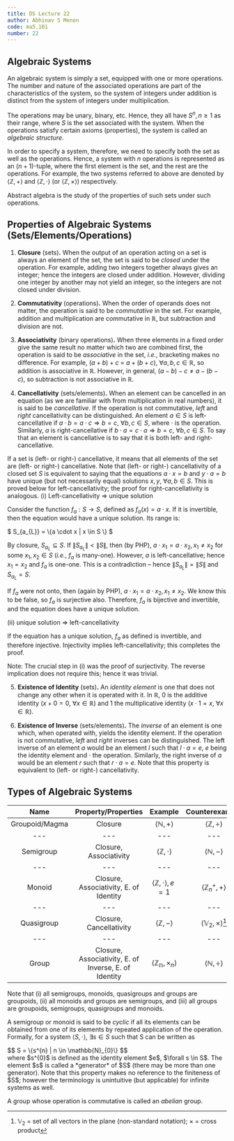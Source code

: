 ```yaml
---
title: DS Lecture 22
author: Abhinav S Menon
code: ma5.101
number: 22
---
```


## Algebraic Systems
An algebraic system is simply a set, equipped with one or more operations. The number and nature of the associated operations are part of the characteristics of the system, so the system of integers under addition is distinct from the system of integers under multiplication.

The operations may be unary, binary, etc. Hence, they all have $S^{n}, n \geq 1$ as their range, where $S$ is the set associated with the system. When the operations satisfy certain axioms (properties), the system is called an *algebraic structure*.

In order to specify a system, therefore, we need to specify both the set as well as the operations. Hence, a system with $n$ operations is represented as an $(n+1)$-tuple, where the first element is the set, and the rest are the operations. For example, the two systems referred to above are denoted by $\langle \mathbb{Z}, + \rangle$ and $\langle \mathbb{Z}, \cdot \rangle$ (or $\langle \mathbb{Z}, \times \rangle$) respectively.


Abstract algebra is the study of the properties of such sets under such operations.

## Properties of Algebraic Systems (Sets/Elements/Operations)
1. **Closure** (sets)**.** When the output of an operation acting on a set is always an element of the set, the set is said to be *closed* under the operation. For example, adding two integers together always gives an integer; hence the integers are closed under addition. However, dividing one integer by another may not yield an integer, so the integers are not closed under division.

2. **Commutativity** (operations)**.** When the order of operands does not matter, the operation is said to be *commutative* in the set. For example, addition and multiplication are commutative in $\mathbb{R}$, but subtraction and division are not.

3. **Associativity** (binary operations)**.** When three elements in a fixed order give the same result no matter which two are combined first, the operation is said to be *associative* in the set, *i.e.*, bracketing makes no difference. For example, $(a+b)+c$ = $a+(b+c)$, $\forall a,b,c \in \mathbb{R}$, so addition is associative in $\mathbb{R}$. However, in general, $(a-b)-c \neq a-(b-c)$, so subtraction is not associative in $\mathbb{R}$.

4. **Cancellativity** (sets/elements)**.** When an element can be cancelled in an equation (as we are familiar with from multiplication in real numbers), it is said to be *cancellative*. If the operation is not commutative, *left* and *right* cancellativity can be distinguished. An element $a \in S$ is left-cancellative if $a \cdot b = a \cdot c \Rightarrow b = c$, $\forall b,c \in S$, where $\cdot$ is the operation. Similarly, $a$ is right-cancellative if  $b \cdot a = c \cdot a \Rightarrow b = c$, $\forall b,c \in S$. To say that an element is cancellative is to say that it is both left- and right-cancellative.

If a set is (left- or right-) cancellative, it means that all elements of the set are (left- or right-) cancellative. Note that (left- or right-) cancellativity of a closed set $S$ is equivalent to saying that the equations $a \cdot x = b$ and $y \cdot a = b$ have unique (but not necessarily equal) solutions $x,y$, $\forall a,b \in S$. This is proved below for left-cancellativity; the proof for right-cancellativity is analogous.
(i) Left-cancellativity $\Rightarrow$ unique solution
    
Consider the function $f_{a}: S \rightarrow S$, defined as $f_{a}(x) = a \cdot x$. If it is invertible, then the equation would have a unique solution. Its range is:
<div> $ S_{a_{L}} = \{a \cdot x | x \in S \} $ </div>
    
By closure, $S_{a_{L}} \subseteq S$. If $\|S_{a_{L}}\| < \|S\|$, then (by PHP), $a \cdot x_{1} = a \cdot x_{2}, x_{1} \neq x_{2}$ for some $x_{1},x_{2} \in S$ (*i.e.*, $f_{a}$ is many-one). However, $a$ is left-cancellative; hence $x_{1} = x_{2}$ and $f_{a}$ is one-one. This is a contradiction – hence $\|S_{a_{L}}\| = \|S\|$ and $S_{a_{L}} = S$.
    
If $f_{a}$ were not onto, then (again by PHP), $a \cdot x_{1} = a \cdot x_{2}, x_{1} \neq x_{2}$. We know this to be false, so $f_{a}$ is surjective also. Therefore, $f_{a}$ is bijective and invertible, and the equation does have a unique solution.
    
(ii) unique solution $\Rightarrow$ left-cancellativity
    
If the equation has a unique solution, $f_{a}$ as defined is invertible, and therefore injective. Injectivity implies left-cancellativity; this completes the proof.
    
Note: The crucial step in (i) was the proof of surjectivity. The reverse implication does not require this; hence it was trivial.

5. **Existence of Identity** (sets)**.** An *identity element* is one that does not change any other when it is operated with it. In $\mathbb{R}$, 0 is the additive identity $(x+0=0$, $\forall x \in \mathbb{R})$ and 1 the multiplicative identity $(x \cdot 1 = x$, $\forall x \in \mathbb{R})$.

6. **Existence of Inverse** (sets/elements)**.** The *inverse* of an element is one which, when operated with, yields the identity element. If the operation is not commutative, *left* and *right* inverses can be distinguished. The left inverse of an element $a$ would be an element $l$ such that $l \cdot a = e$, $e$ being the identity element and $\cdot$ the operation. Similarly, the right inverse of $a$ would be an element $r$ such that $r \cdot a = e$. Note that this property is equivalent to (left- or right-) cancellativity.

## Types of Algebraic Systems

| Name | Property/Properties | Example | Counterexample |
| :---: | :---: | :---: | :---: |
| Groupoid/Magma | Closure | $\langle \mathbb{N}, + \rangle$ | $\langle \mathbb{Z}, \div \rangle$ |
| --- | --- | --- | --- |
| Semigroup | Closure, Associativity | $\langle \mathbb{Z}, \cdot \rangle$ | $\langle \mathbb{N}, - \rangle$ |
| --- | --- | --- | --- |
| Monoid | Closure, Associativity, E. of Identity | $\langle \mathbb{Z}, \cdot \rangle, e = 1$ | $\langle \mathbb{Z}_ {n}^{+}, + \rangle$ |
| --- | --- | --- | --- |
| Quasigroup | Closure, Cancellativity | $\langle \mathbb{Z}, - \rangle$ | $\langle \mathbb{V}_ {2}, \times \rangle$[^1] |
| --- | --- | --- | --- |
| Group | Closure, Associativity, E. of Inverse, E. of Identity | $\langle \mathbb{Z_{n}}, \times_{n} \rangle$ | $\langle \mathbb{N}, \div \rangle$ |

[^1]: $\mathbb{V}_{2}$ = set of all vectors in the plane (non-standard notation); $\times$ = cross product

Note that (i) all semigroups, monoids, quasigroups and groups are groupoids, (ii) all monoids and groups are semigroups, and (iii) all groups are groupoids, semigroups, quasigroups and monoids.

A semigroup or monoid is said to be *cyclic* if all its elements can be obtained from one of its elements by repeated application of the operation. Formally, for a system $\langle S, \cdot \rangle$, $\exists s \in S$ such that S can be written as

<div>
$$
S = \{s^{n} | n \in \mathbb{N}_{0}\}
$$
</div>
where $s^{0}$ is defined as the identity element $e$, $\forall s \in S$. The element $s$ is called a *generator* of $S$ (there may be more than one generator). Note that this property makes no reference to the finiteness of $S$; however the terminology is unintuitive (but applicable) for infinite systems as well.

A group whose operation is commutative is called an *abelian* group.
